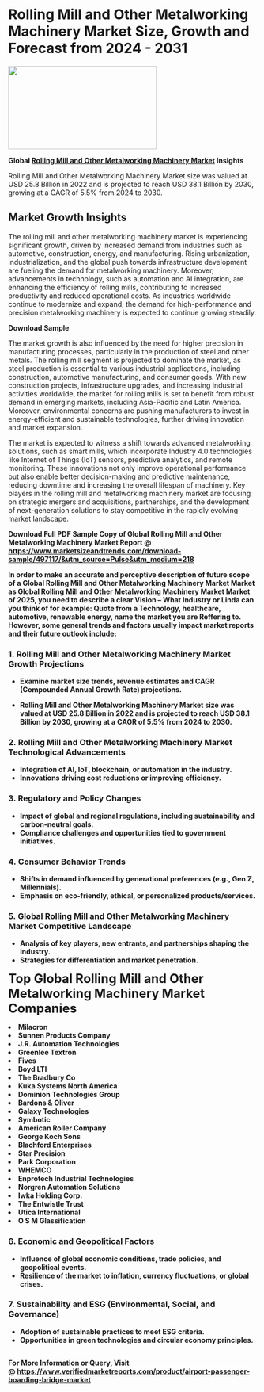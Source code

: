 <H1>Rolling Mill and Other Metalworking Machinery Market Size, Growth and Forecast from 2024 - 2031</H1><img class="aligncenter size-medium wp-image-584254" src="https://thirdeyenews.in/wp-content/uploads/2024/09/Global-Market-Research-300x168.jpeg" alt="" width="300" height="168" /><p><strong>Global&nbsp;<a href="https://www.marketsizeandtrends.com/download-sample/497117/&amp;utm_source=Pulse&amp;utm_medium=218">Rolling Mill and Other Metalworking Machinery Market</a> Insights</strong></p><p>Rolling Mill and Other Metalworking Machinery Market size was valued at USD 25.8 Billion in 2022 and is projected to reach USD 38.1 Billion by 2030, growing at a CAGR of 5.5% from 2024 to 2030.</p><p><h2>Market Growth Insights</h2> <p>The rolling mill and other metalworking machinery market is experiencing significant growth, driven by increased demand from industries such as automotive, construction, energy, and manufacturing. Rising urbanization, industrialization, and the global push towards infrastructure development are fueling the demand for metalworking machinery. Moreover, advancements in technology, such as automation and AI integration, are enhancing the efficiency of rolling mills, contributing to increased productivity and reduced operational costs. As industries worldwide continue to modernize and expand, the demand for high-performance and precision metalworking machinery is expected to continue growing steadily.</p> <p><strong>Download Sample</strong></p> <p>The market growth is also influenced by the need for higher precision in manufacturing processes, particularly in the production of steel and other metals. The rolling mill segment is projected to dominate the market, as steel production is essential to various industrial applications, including construction, automotive manufacturing, and consumer goods. With new construction projects, infrastructure upgrades, and increasing industrial activities worldwide, the market for rolling mills is set to benefit from robust demand in emerging markets, including Asia-Pacific and Latin America. Moreover, environmental concerns are pushing manufacturers to invest in energy-efficient and sustainable technologies, further driving innovation and market expansion.</p> <p>The market is expected to witness a shift towards advanced metalworking solutions, such as smart mills, which incorporate Industry 4.0 technologies like Internet of Things (IoT) sensors, predictive analytics, and remote monitoring. These innovations not only improve operational performance but also enable better decision-making and predictive maintenance, reducing downtime and increasing the overall lifespan of machinery. Key players in the rolling mill and metalworking machinery market are focusing on strategic mergers and acquisitions, partnerships, and the development of next-generation solutions to stay competitive in the rapidly evolving market landscape.</p> <p><strong></p><p><span class=""><strong>Download Full PDF Sample Copy of Global Rolling Mill and Other Metalworking Machinery Market Report</strong> @ <a href="https://www.marketsizeandtrends.com/download-sample/497117/&amp;utm_source=Pulse&amp;utm_medium=218" target="_blank">https://www.marketsizeandtrends.com/download-sample/497117/&amp;utm_source=Pulse&amp;utm_medium=218</a></span></p><p>In order to make an accurate and perceptive description of future scope of a Global&nbsp;Rolling Mill and Other Metalworking Machinery Market Market as Global&nbsp;Rolling Mill and Other Metalworking Machinery Market Market of 2025, you need to describe a clear Vision &ndash; What Industry or Linda can you think of for example: Quote from a Technology, healthcare, automotive, renewable energy, name the market you are Reffering to. However, some general trends and factors usually impact market reports and their future outlook include:</p><h3>1.&nbsp;<strong>Rolling Mill and Other Metalworking Machinery Market Growth Projections</strong></h3><ul><li>Examine market size trends, revenue estimates and CAGR (Compounded Annual Growth Rate) projections.</li><li><p>Rolling Mill and Other Metalworking Machinery Market size was valued at USD 25.8 Billion in 2022 and is projected to reach USD 38.1 Billion by 2030, growing at a CAGR of 5.5% from 2024 to 2030.</p></li></ul><h3>2.&nbsp;<strong>Rolling Mill and Other Metalworking Machinery Market Technological Advancements</strong></h3><ul><li>Integration of AI, IoT, blockchain, or automation in the industry.</li><li>Innovations driving cost reductions or improving efficiency.</li></ul><h3>3.&nbsp;<strong>Regulatory and Policy Changes</strong></h3><ul><li>Impact of global and regional regulations, including sustainability and carbon-neutral goals.</li><li>Compliance challenges and opportunities tied to government initiatives.</li></ul><h3>4.&nbsp;<strong>Consumer Behavior Trends</strong></h3><ul><li>Shifts in demand influenced by generational preferences (e.g., Gen Z, Millennials).</li><li>Emphasis on eco-friendly, ethical, or personalized products/services.</li></ul><h3>5.&nbsp;<strong>Global Rolling Mill and Other Metalworking Machinery Market Competitive Landscape</strong></h3><ul><li>Analysis of key players, new entrants, and partnerships shaping the industry.</li><li>Strategies for differentiation and market penetration.</li></ul><p data-pm-slice="1 1 []"><span style="color: inherit; font-family: inherit; font-size: 25px;">Top Global Rolling Mill and Other Metalworking Machinery Market Companies</span></p><div class="" data-test-id=""><p><li>Milacron</li><li> Sunnen Products Company</li><li> J.R. Automation Technologies</li><li> Greenlee Textron</li><li> Fives</li><li> Boyd LTI</li><li> The Bradbury Co</li><li> Kuka Systems North America</li><li> Dominion Technologies Group</li><li> Bardons & Oliver</li><li> Galaxy Technologies</li><li> Symbotic</li><li> American Roller Company</li><li> George Koch Sons</li><li> Blachford Enterprises</li><li> Star Precision</li><li> Park Corporation</li><li> WHEMCO</li><li> Enprotech Industrial Technologies</li><li> Norgren Automation Solutions</li><li> Iwka Holding Corp.</li><li> The Entwistle Trust</li><li> Utica International</li><li> O S M Glassification</li></p></div><h3>6.&nbsp;<strong>Economic and Geopolitical Factors</strong></h3><ul><li>Influence of global economic conditions, trade policies, and geopolitical events.</li><li>Resilience of the market to inflation, currency fluctuations, or global crises.</li></ul><h3>7.&nbsp;<strong>Sustainability and ESG (Environmental, Social, and Governance)</strong></h3><ul><li>Adoption of sustainable practices to meet ESG criteria.</li><li>Opportunities in green technologies and circular economy principles.</li></ul><h2><strong style="font-size: 14px;">For More Information or Query, Visit @&nbsp;</strong><a style="background-color: #ffffff; font-size: 14px;" href="https://www.marketsizeandtrends.com/report/rolling-mill-and-other-metalworking-machinery-market/" target="_blank">https://www.verifiedmarketreports.com/product/airport-passenger-boarding-bridge-market</a></h2>
